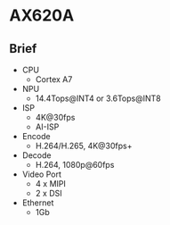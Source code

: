 # AX620A

## Brief

- CPU
  - Cortex A7
- NPU
  - 14.4Tops@INT4 or 3.6Tops@INT8
- ISP
  - 4K@30fps
  - AI-ISP
- Encode
  - H.264/H.265, 4K@30fps+
- Decode
  - H.264, 1080p@60fps
- Video Port
  - 4 x MIPI
  - 2 x DSI
- Ethernet
  - 1Gb
